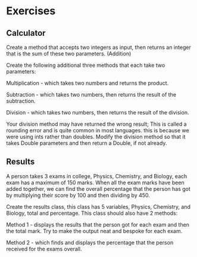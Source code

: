 **<h1>Exercises</h2>**

__**<h2>Calculator</h2>**__

Create a method that accepts two integers as input, then returns an integer that is the sum of these two parameters. (Addition)

Create the following additional three methods that each take two parameters:

Multiplication - which takes two numbers and returns the product.

Subtraction - which takes two numbers, then returns the result of the subtraction.

Division - which takes two numbers, then returns the result of the division.

Your division method may have returned the wrong result; This is called a rounding error and is quite common in most languages. this is because we were using ints rather than doubles. Modify the division method so that it takes Double parameters and then return a Double, if not already.

__**<h2>Results</h2>**__

A person takes 3 exams in college, Physics, Chemistry, and Biology, each exam has a maximum of 150 marks. When all the exam marks have been added together, we can find the overall percentage that the person has got by multiplying their score by 100 and then dividing by 450.

Create the results class, this class has 5 variables, Physics, Chemistry, and Biology, total and percentage. This class should also have 2 methods:

Method 1 - displays the results that the person got for each exam and then the total mark. Try to make the output neat and bespoke for each exam.

Method 2 - which finds and displays the percentage that the person received for the exams overall.
